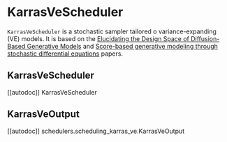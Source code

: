 <!--Copyright 2023 The HuggingFace Team. All rights reserved.

Licensed under the Apache License, Version 2.0 (the "License"); you may not use this file except in compliance with
the License. You may obtain a copy of the License at

http://www.apache.org/licenses/LICENSE-2.0

Unless required by applicable law or agreed to in writing, software distributed under the License is distributed on
an "AS IS" BASIS, WITHOUT WARRANTIES OR CONDITIONS OF ANY KIND, either express or implied. See the License for the
specific language governing permissions and limitations under the License.
-->

# KarrasVeScheduler

`KarrasVeScheduler` is a stochastic sampler tailored o variance-expanding (VE) models. It is based on the [Elucidating the Design Space of Diffusion-Based Generative Models](https://huggingface.co/papers/2206.00364) and [Score-based generative modeling through stochastic differential equations](https://huggingface.co/papers/2011.13456) papers.

## KarrasVeScheduler
[[autodoc]] KarrasVeScheduler

## KarrasVeOutput
[[autodoc]] schedulers.scheduling_karras_ve.KarrasVeOutput